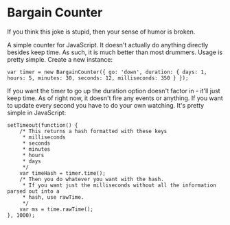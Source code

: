 Bargain Counter
===============

If you think this joke is stupid, then your sense of humor is broken.

A simple counter for JavaScript. It doesn't actually do anything directly besides keep time.
As such, it is much better than most drummers. Usage is pretty simple. Create a new instance:

	var timer = new BargainCounter({ go: 'down', duration: { days: 1, hours: 5, minutes: 30, seconds: 12, milliseconds: 350 } });
	
If you want the timer to go up the duration option doesn't factor in - it'll just keep time.
As of right now, it doesn't fire any events or anything. If you want to update every second
you have to do your own watching. It's pretty simple in JavaScript:

	setTimeout(function() {
		/* This returns a hash formatted with these keys
		 * milliseconds
		 * seconds
		 * minutes
		 * hours
		 * days
		 */
		var timeHash = timer.time();
		/* Then you do whatever you want with the hash.
		 * If you want just the milliseconds without all the information parsed out into a
		 * hash, use rawTime.
		 */
		var ms = time.rawTime();
	}, 1000);

